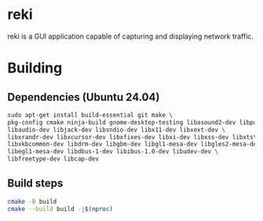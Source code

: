 # reki
reki is a GUI application capable of capturing and displaying network traffic.

# Building
## Dependencies (Ubuntu 24.04)
```bash
sudo apt-get install build-essential git make \
pkg-config cmake ninja-build gnome-desktop-testing libasound2-dev libpulse-dev \
libaudio-dev libjack-dev libsndio-dev libx11-dev libxext-dev \
libxrandr-dev libxcursor-dev libxfixes-dev libxi-dev libxss-dev libxtst-dev \
libxkbcommon-dev libdrm-dev libgbm-dev libgl1-mesa-dev libgles2-mesa-dev \
libegl1-mesa-dev libdbus-1-dev libibus-1.0-dev libudev-dev \
libfreetype-dev libcap-dev
```

## Build steps
```bash
cmake -B build
cmake --build build -j$(nproc)
```
